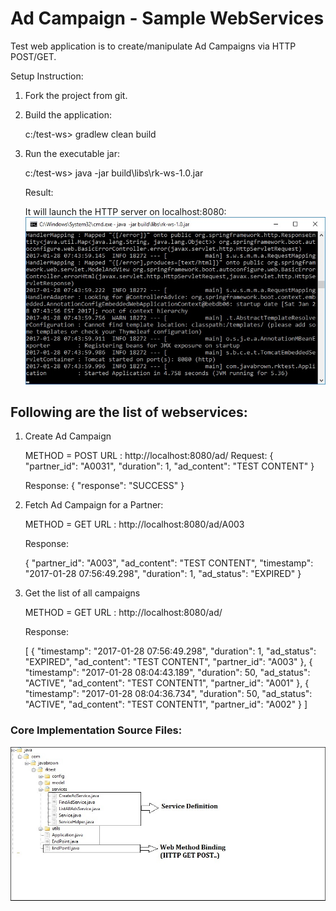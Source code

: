 # Ad Campaign - Sample WebServices

Test web application is to create/manipulate Ad Campaigns via HTTP POST/GET.

Setup Instruction:


1) Fork the project from git.

2) Build the application:
  
    c:/test-ws> gradlew clean build


2) Run the executable jar:

    c:/test-ws> java -jar build\libs\rk-ws-1.0.jar

   Result:

    It will launch the HTTP server on localhost:8080:
![](https://github.com/javabrown/test-ws/blob/master/src/main/resources/server.jpg  "Server")



## Following are the list of webservices:


1) Create Ad Campaign
  
    METHOD = POST
    URL : http://localhost:8080/ad/
    Request:
      {
        "partner_id": "A0031",
        "duration": 1,
        "ad_content": "TEST CONTENT"
      }

    Response:
      { "response": "SUCCESS" }




2) Fetch Ad Campaign for a Partner:
  
    METHOD = GET
    URL : http://localhost:8080/ad/A003

    Response:

    {
        "partner_id": "A003",
        "ad_content": "TEST CONTENT",
        "timestamp": "2017-01-28 07:56:49.298",
        "duration": 1,
        "ad_status": "EXPIRED"
    }

3)  Get the list of all campaigns
  
    METHOD = GET
    URL : http://localhost:8080/ad/

    Response:

    [
        {
            "timestamp": "2017-01-28 07:56:49.298",
            "duration": 1,
            "ad_status": "EXPIRED",
            "ad_content": "TEST CONTENT",
            "partner_id": "A003"
        },
        {
            "timestamp": "2017-01-28 08:04:43.189",
            "duration": 50,
            "ad_status": "ACTIVE",
            "ad_content": "TEST CONTENT1",
            "partner_id": "A001"
        },
        {
            "timestamp": "2017-01-28 08:04:36.734",
            "duration": 50,
            "ad_status": "ACTIVE",
            "ad_content": "TEST CONTENT1",
            "partner_id": "A002"
        }
    ]





### Core Implementation Source Files: 

![](https://github.com/javabrown/test-ws/blob/master/src/main/resources/impl-layout.jpg  "Source")

